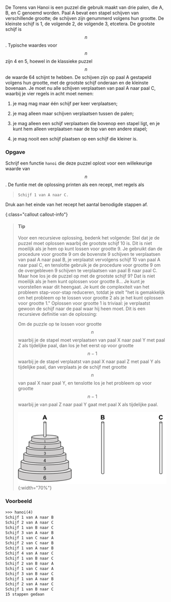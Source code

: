De Torens van Hanoi is een puzzel die gebruik
maakt van drie palen, die A, B, en C genoemd worden. Paal A bevat een
stapel schijven van verschillende grootte; de schijven zijn genummerd
volgens hun grootte. De kleinste schijf is 1, de volgende 2, de volgende
3, etcetera. De grootste schijf is $$n$$. Typische waardes voor $$n$$ zijn 4
en 5, hoewel in de klassieke puzzel $$n$$ de waarde 64 schijnt te hebben.
De schijven zijn op paal A gestapeld volgens hun grootte, met de
grootste schijf onderaan en de kleinste bovenaan. Je moet nu alle
schijven verplaatsen van paal A naar paal C, waarbij je vier regels in
acht moet nemen:
 
1. je mag mag maar één schijf per keer verplaatsen;

2. je mag alleen maar schijven verplaatsen tussen de palen;

3. je mag alleen een schijf verplaatsen die bovenop een stapel ligt, en je kunt hem alleen verplaatsen naar de top van een andere stapel;

4. je mag nooit een schijf plaatsen op een schijf die kleiner is.

### Opgave

Schrijf een functie `hanoi` die deze puzzel oplost voor een willekeurige waarde 
van $$n$$. De funtie met de oplossing printen als een recept, met regels als 

> `Schijf 1 van A naar C.` 

Druk aan het einde van het recept het aantal benodigde stappen af.

{:class="callout callout-info"}
> #### Tip
> Voor een recursieve oplossing, bedenk het volgende: Stel dat je de
> puzzel moet oplossen waarbij de grootste schijf 10 is. Dit is niet
> moeilijk als je hem op kunt lossen voor grootte 9. Je gebruikt dan de
> procedure voor grootte 9 om de bovenste 9 schijven te verplaatsen van
> paal A naar paal B, je verplaatst vervolgens schijf 10 van paal A naar
> paal C, en tenslotte gebruik je de procedure voor grootte 9 om de
> overgebleven 9 schijven te verplaatsen van paal B naar paal C. Maar hoe
> los je de puzzel op met de grootste schijf 9? Dat is niet moeilijk als
> je hem kunt oplossen voor grootte 8… Je kunt je voorstellen waar dit
> heengaat. Je kunt de complexiteit van het probleem stap-voor-stap
> reduceren, totdat je stelt "het is gemakkelijk om het probleem op te
> lossen voor grootte 2 als je het kunt oplossen voor grootte 1." Oplossen
> voor grootte 1 is triviaal: je verplaatst gewoon de schijf naar de paal
> waar hij heen moet. Dit is een recursieve definitie van de oplossing:
>  
> Om de puzzle op te lossen voor grootte $$n$$ waarbij je de stapel moet
> verplaatsen van paal X naar paal Y met paal Z als tijdelijke paal, dan
> los je het eerst op voor grootte $$n-1$$ waarbij je de stapel verplaatst
> van paal X naar paal Z met paal Y als tijdelijke paal, dan verplaats je
> de schijf met grootte $$n$$ van paal X naar paal Y, en tenslotte los je
> het probleem op voor grootte $$n-1$$ waarbij je van paal Z naar paal Y
> gaat met paal X als tijdelijke paal.
>
> ![hanoi](media/hanoi.png "hanoi"){:width="70%"}


### Voorbeeld

```console?lang=python&prompt=>>>
>>> hanoi(4)
Schijf 1 van A naar B
Schijf 2 van A naar C
Schijf 1 van B naar C
Schijf 3 van A naar B
Schijf 1 van C naar A
Schijf 2 van C naar B
Schijf 1 van A naar B
Schijf 4 van A naar C
Schijf 1 van B naar C
Schijf 2 van B naar A
Schijf 1 van C naar A
Schijf 3 van B naar C
Schijf 1 van A naar B
Schijf 2 van A naar C
Schijf 1 van B naar C
15 stappen gedaan
```
